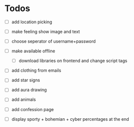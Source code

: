 # Todos

- [ ] add location picking
- [ ] make feeling show image and text
- [ ] choose seperator of username+password

- [ ] make available offline
  - [ ] download libraries on frontend and change script tags
- [ ] add clothing from emails
- [ ] add star signs
- [ ] add aura drawing
- [ ] add animals
- [ ] add confession page
- [ ] display sporty + bohemian + cyber percentages at the end
